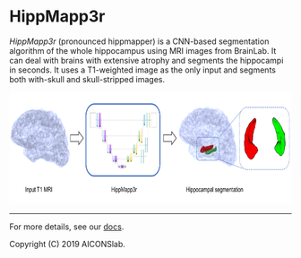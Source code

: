 # HippMapp3r

*HippMapp3r* (pronounced hippmapper) is a CNN-based segmentation algorithm of the whole hippocampus
using MRI images from BrainLab.
It can deal with brains with extensive atrophy and segments the hippocampi in seconds.
It uses a T1-weighted image as the only input and segments both with-skull and skull-stripped images.

<p align="center">
      <img src="docs/images/graph_abstract.png" alt="hippocampus pop-up window"
      width="600" height="200"/>
</p>


____________________________

For more details, see our [docs](https://hippmapp3r.readthedocs.io).

Copyright (C) 2019 AICONSlab.
